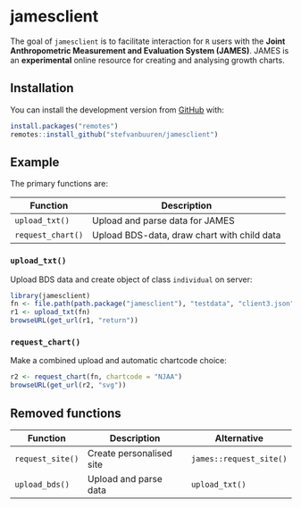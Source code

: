 
<!-- README.md is generated from README.Rmd. Please edit that file -->

# jamesclient

<!-- badges: start -->

<!-- badges: end -->

The goal of `jamesclient` is to facilitate interaction for `R` users
with the **Joint Anthropometric Measurement and Evaluation System
(JAMES)**. JAMES is an **experimental** online resource for creating and
analysing growth charts.

## Installation

You can install the development version from
[GitHub](https://github.com/) with:

``` r
install.packages("remotes")
remotes::install_github("stefvanbuuren/jamesclient")
```

## Example

The primary functions are:

| Function          | Description                                 |
| ----------------- | ------------------------------------------- |
| `upload_txt()`    | Upload and parse data for JAMES             |
| `request_chart()` | Upload BDS-data, draw chart with child data |

### `upload_txt()`

Upload BDS data and create object of class `individual` on server:

``` r
library(jamesclient)
fn <- file.path(path.package("jamesclient"), "testdata", "client3.json")
r1 <- upload_txt(fn)
browseURL(get_url(r1, "return"))
```

### `request_chart()`

Make a combined upload and automatic chartcode choice:

``` r
r2 <- request_chart(fn, chartcode = "NJAA")
browseURL(get_url(r2, "svg"))
```

## Removed functions

| Function         | Description              | Alternative             |
| ---------------- | ------------------------ | ----------------------- |
| `request_site()` | Create personalised site | `james::request_site()` |
| `upload_bds()`   | Upload and parse data    | `upload_txt()`          |
